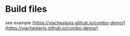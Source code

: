 # Build files

see example [https://viacheslavjs.github.io/combo-demo/](https://viacheslavjs.github.io/combo-demo/)
